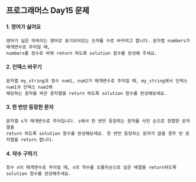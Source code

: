 ## 프로그래머스 Day15 문제
#### 1. 영어가 싫어요

```
영어가 싫은 머쓱이는 영어로 표기되어있는 숫자를 수로 바꾸려고 합니다. 문자열 numbers가 매개변수로 주어질 때,
numbers를 정수로 바꿔 return 하도록 solution 함수를 완성해 주세요.
```

#### 2. 인덱스 바꾸기
```
문자열 my_string과 정수 num1, num2가 매개변수로 주어질 때, my_string에서 인덱스 num1과 인덱스 num2에
해당하는 문자를 바꾼 문자열을 return 하도록 solution 함수를 완성해보세요.
```

#### 3. 한 번만 등장한 문자

```
문자열 s가 매개변수로 주어집니다. s에서 한 번만 등장하는 문자를 사전 순으로 정렬한 문자열을
return 하도록 solution 함수를 완성해보세요. 한 번만 등장하는 문자가 없을 경우 빈 문자열을 return 합니다.
```

#### 4. 약수 구하기

```
정수 n이 매개변수로 주어질 때, n의 약수를 오름차순으로 담은 배열을 return하도록 solution 함수를 완성해주세요.
```

